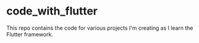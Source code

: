 # code_with_flutter
This repo contains the code for various projects I'm creating as I learn the Flutter framework.
